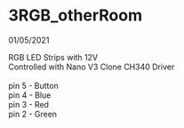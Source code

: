 # 3RGB_otherRoom

01/05/2021

RGB LED Strips with 12V\
Controlled with Nano V3 Clone CH340 Driver\
\
pin 5 - Button\
pin 4 - Blue\
pin 3 - Red\
pin 2 - Green
